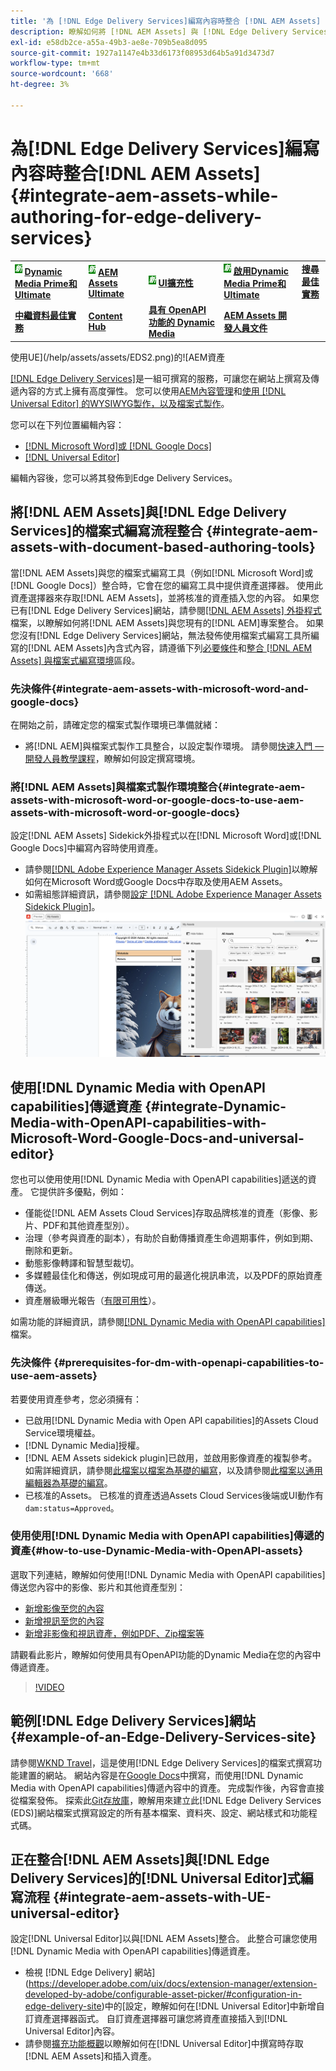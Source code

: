 ```yaml
---
title: '為 [!DNL Edge Delivery Services]編寫內容時整合 [!DNL AEM Assets] '
description: 瞭解如何將 [!DNL AEM Assets] 與 [!DNL Edge Delivery Services]. This integration enables you to integrate [!DNL AEM Assets] 與 [!DNL Microsoft Word] 整合， [!DNL Google Docs], integrate [!DNL AEM Assets] 與 [!DNL Universal Editor], integrate [!DNL Dynamic Media with OpenAPI capabilities] 與 [!DNL Universal Editor] 整合，以及如何將 [!DNL Dynamic Media with OpenAPI capabilities] 與 [!DNL Microsoft Word] 與 [!DNL Google Docs]整合。
exl-id: e58db2ce-a55a-49b3-ae8e-709b5ea8d095
source-git-commit: 1927a1147e4b33d6173f08953d64b5a91d3473d7
workflow-type: tm+mt
source-wordcount: '668'
ht-degree: 3%

---
```


# 為[!DNL Edge Delivery Services]編寫內容時整合[!DNL AEM Assets] {#integrate-aem-assets-while-authoring-for-edge-delivery-services}

<table>
    <tr>
        <td>
            <sup style= "background-color:#008000; color:#FFFFFF; font-weight:bold"><i>新</i></sup> <a href="/help/assets/dynamic-media/dm-prime-ultimate.md"><b>Dynamic Media Prime和Ultimate</b></a>
        </td>
        <td>
            <sup style= "background-color:#008000; color:#FFFFFF; font-weight:bold"><i>新</i></sup> <a href="/help/assets/assets-ultimate-overview.md"><b>AEM Assets Ultimate</b></a>
        </td>
        <td>
            <sup style= "background-color:#008000; color:#FFFFFF; font-weight:bold"><i>新</i></sup> <a href="/help/assets/aem-assets-view-ui-extensibility.md"><b>UI擴充性</b></a>
        </td>
          <td>
            <sup style= "background-color:#008000; color:#FFFFFF; font-weight:bold"><i>新</i></sup> <a href="/help/assets/dynamic-media/enable-dynamic-media-prime-and-ultimate.md"><b>啟用Dynamic Media Prime和Ultimate</b></a>
        </td>
         <td>
            <a href="/help/assets/search-best-practices.md"><b>搜尋最佳實務</b></a>
        </td>
    </tr>
    <tr>
        <td>
            <a href="/help/assets/metadata-best-practices.md"><b>中繼資料最佳實務</b></a>
        </td>
        <td>
            <a href="/help/assets/product-overview.md"><b>Content Hub</b></a>
        </td>
        <td>
            <a href="/help/assets/dynamic-media-open-apis-overview.md"><b>具有 OpenAPI 功能的 Dynamic Media</b></a>
        </td>
        <td>
            <a href="https://developer.adobe.com/experience-cloud/experience-manager-apis/"><b>AEM Assets 開發人員文件</b></a>
        </td>
    </tr>
</table>

使用UE](/help/assets/assets/EDS2.png)的![AEM資產

[[!DNL Edge Delivery Services]](https://experienceleague.adobe.com/zh-hant/docs/experience-manager-cloud-service/content/edge-delivery/overview)是一組可撰寫的服務，可讓您在網站上撰寫及傳遞內容的方式上擁有高度彈性。 您可以使用[AEM內容管理](/help/sites-cloud/authoring/author-publish.md)和[使用 [!DNL Universal Editor] 的WYSIWYG製作，以及檔案式製作](https://experienceleague.adobe.com/zh-hant/docs/experience-manager-cloud-service/content/edge-delivery/wysiwyg-authoring/authoring)。

您可以在下列位置編輯內容：

* [[!DNL Microsoft Word]或 [!DNL Google Docs]](#integrate-aem-assets-with-document-based-authoring-tools)
* [[!DNL Universal Editor]](#integrate-aem-assets-with-UE-universal-editor)

編輯內容後，您可以將其發佈到Edge Delivery Services。

## 將[!DNL AEM Assets]與[!DNL Edge Delivery Services]的檔案式編寫流程整合 {#integrate-aem-assets-with-document-based-authoring-tools}

當[!DNL AEM Assets]與您的檔案式編寫工具（例如[!DNL Microsoft Word]或[!DNL Google Docs]）整合時，它會在您的編寫工具中提供資產選擇器。 使用此資產選擇器來存取[!DNL AEM Assets]，並將核准的資產插入您的內容。
如果您已有[!DNL Edge Delivery Services]網站，請參閱[[!DNL AEM Assets] 外掛程式](https://github.com/adobe-rnd/aem-assets-plugin/blob/main/README.md)檔案，以瞭解如何將[!DNL AEM Assets]與您現有的[!DNL AEM]專案整合。
如果您沒有[!DNL Edge Delivery Services]網站，無法發佈使用檔案式編寫工具所編寫的[!DNL AEM Assets]內含式內容，請遵循下列[必要條件](#integrate-aem-assets-with-microsoft-word-and-google-docs)和[整合 [!DNL AEM Assets] 與檔案式編寫環境](#integrate-aem-assets-with-microsoft-word-or-google-docs-to-use-aem-assets-with-microsoft-word-or-google-docs)區段。

### 先決條件{#integrate-aem-assets-with-microsoft-word-and-google-docs}

在開始之前，請確定您的檔案式製作環境已準備就緒：

* 將[!DNL AEM]與檔案式製作工具整合，以設定製作環境。 請參閱[快速入門 — 開發人員教學課程](https://www.aem.live/developer/tutorial)，瞭解如何設定撰寫環境。

### 將[!DNL AEM Assets]與檔案式製作環境整合{#integrate-aem-assets-with-microsoft-word-or-google-docs-to-use-aem-assets-with-microsoft-word-or-google-docs}

設定[!DNL AEM Assets] Sidekick外掛程式以在[!DNL Microsoft Word]或[!DNL Google Docs]中編寫內容時使用資產。

* 請參閱[[!DNL Adobe Experience Manager Assets Sidekick Plugin]](https://www.aem.live/docs/aem-assets-sidekick-plugin#using-experience-manager-assets-for-website-authors)以瞭解如何在Microsoft Word或Google Docs中存取及使用AEM Assets。
* 如需組態詳細資訊，請參閱[設定 [!DNL Adobe Experience Manager Assets Sidekick Plugin]](https://www.aem.live/developer/configuring-aem-assets-sidekick-plugin)。
  ![在ms word和google檔案中使用具有openAPI功能的dynamic media](/help/assets/assets/my-assets-sidebar.png)

## 使用[!DNL Dynamic Media with OpenAPI capabilities]傳遞資產 {#integrate-Dynamic-Media-with-OpenAPI-capabilities-with-Microsoft-Word-Google-Docs-and-universal-editor}

您也可以使用使用[!DNL Dynamic Media with OpenAPI capabilities]遞送的資產。 它提供許多優點，例如：

* 僅能從[!DNL AEM Assets Cloud Services]存取品牌核准的資產（影像、影片、PDF和其他資產型別）。
* 治理（參考與資產的副本），有助於自動傳播資產生命週期事件，例如到期、刪除和更新。
* 動態影像轉譯和智慧型裁切。
* 多媒體最佳化和傳送，例如現成可用的最適化視訊串流，以及PDF的原始資產傳送。
* 資產層級曝光報告（[有限可用性](/help/assets/manage-reports-assets-view.md#dynamic-media-delivery-reports)）。

如需功能的詳細資訊，請參閱[[!DNL Dynamic Media with OpenAPI capabilities]](https://experienceleague.adobe.com/en/docs/experience-manager-cloud-service/content/assets/dynamicmedia/dynamic-media-open-apis/dynamic-media-open-apis-overview)檔案。

### 先決條件 {#prerequisites-for-dm-with-openapi-capabilities-to-use-aem-assets}

若要使用資產參考，您必須擁有：

* 已啟用[!DNL Dynamic Media with Open API capabilities]的Assets Cloud Service環境權益。
* [!DNL Dynamic Media]授權。
* [!DNL AEM Assets sidekick plugin]已啟用，並啟用影像資產的複製參考。 如需詳細資訊，請參閱[此檔案以檔案為基礎的編寫](https://www.aem.live/developer/configuring-aem-assets-sidekick-plugin#copymode)，以及請參閱[此檔案以通用編輯器為基礎的編寫](https://developer.adobe.com/uix/docs/extension-manager/extension-developed-by-adobe/configurable-asset-picker/#extension-overview)。
* 已核准的Assets。 已核准的資產透過Assets Cloud Services後端或UI動作有`dam:status=Approved`。

### 使用使用[!DNL Dynamic Media with OpenAPI capabilities]傳遞的資產{#how-to-use-Dynamic-Media-with-OpenAPI-assets}

選取下列連結，瞭解如何使用[!DNL Dynamic Media with OpenAPI capabilities]傳送您內容中的影像、影片和其他資產型別：

* [新增影像至您的內容](https://www.aem.live/docs/aem-assets-sidekick-plugin#using-image-references-when-authoring-content)
* [新增視訊至您的內容](https://www.aem.live/docs/aem-assets-sidekick-plugin#using-video-references-when-authoring-content)
* [新增非影像和視訊資產，例如PDF、Zip檔案等](https://www.aem.live/docs/aem-assets-sidekick-plugin#using-asset-references-for-pdf-zip-etc-when-authoring-content)

請觀看此影片，瞭解如何使用具有OpenAPI功能的Dynamic Media在您的內容中傳遞資產。

>[!VIDEO](https://video.tv.adobe.com/v/3441155)

## 範例[!DNL Edge Delivery Services]網站{#example-of-an-Edge-Delivery-Services-site}

請參閱[WKND Travel](http://bit.ly/3DExLnf)，這是使用[!DNL Edge Delivery Services]的檔案式撰寫功能建置的網站。 網站內容是在[Google Docs](https://drive.google.com/drive/folders/1HCCHRWp4HJIXW_cUv5cRDQ5DzzqiZsXT)中撰寫，而使用[!DNL Dynamic Media with OpenAPI capabilities]傳遞內容中的資產。 完成製作後，內容會直接從檔案發佈。 探索此[Git存放庫](https://github.com/hlxsites/franklin-assets-selector/tree/aem-dynamicmedia-demo/blocks)，瞭解用來建立此[!DNL Edge Delivery Services (EDS)]網站檔案式撰寫設定的所有基本檔案、資料夾、設定、網站樣式和功能程式碼。

## 正在整合[!DNL AEM Assets]與[!DNL Edge Delivery Services]的[!DNL Universal Editor]式編寫流程 {#integrate-aem-assets-with-UE-universal-editor}

設定[!DNL Universal Editor]以與[!DNL AEM Assets]整合。 此整合可讓您使用[!DNL Dynamic Media with OpenAPI capabilities]傳遞資產。

* 檢視 [!DNL Edge Delivery] 網站](https://developer.adobe.com/uix/docs/extension-manager/extension-developed-by-adobe/configurable-asset-picker/#configuration-in-edge-delivery-site)中的[設定，瞭解如何在[!DNL Universal Editor]中新增自訂資產選擇器函式。 自訂資產選擇器可讓您將資產直接插入到[!DNL Universal Editor]內容。
* 請參閱[擴充功能概觀](https://developer.adobe.com/uix/docs/extension-manager/extension-developed-by-adobe/configurable-asset-picker/#extension-overview)以瞭解如何在[!DNL Universal Editor]中撰寫時存取[!DNL AEM Assets]和插入資產。
